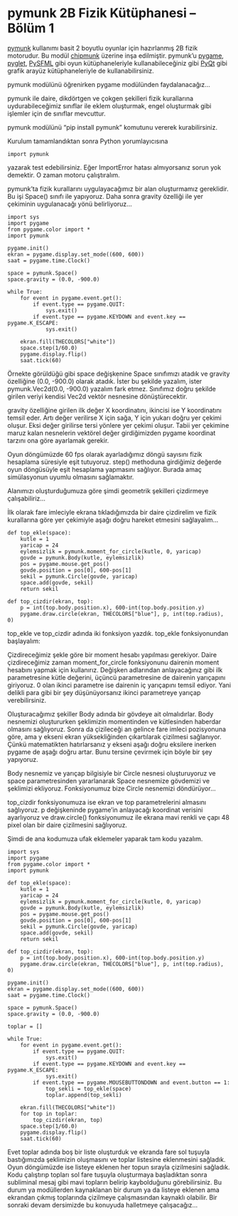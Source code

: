 # pymunk 2B Fizik Kütüphanesi – Bölüm 1

[pymunk](http://www.pymunk.org/en/latest/) kullanımı basit 2 boyutlu oyunlar için hazırlanmış 2B fizik motorudur. Bu modül [chipmunk](http://chipmunk-physics.net/) üzerine inşa edilmiştir. pymunk’u [pygame](http://www.pygame.org/), [pyglet](http://www.pyglet.org/), [PySFML](http://www.sfml-dev.org/) gibi oyun kütüphaneleriyle kullanabileceğiniz gibi [PyQt](http://www.riverbankcomputing.co.uk/news) gibi grafik arayüz kütüphaneleriyle de kullanabilirsiniz.

pymunk modülünü öğrenirken pygame modülünden faydalanacağız…

pymunk ile daire, dikdörtgen ve çokgen şekilleri fizik kurallarına uydurabileceğimiz sınıflar ile eklem oluşturmak, engel oluşturmak gibi işlemler için de sınıflar mevcuttur.

pymunk modülünü “pip install pymunk” komutunu vererek kurabilirsiniz.

Kurulum tamamlandıktan sonra Python yorumlayıcısına

```text
import pymunk
```

yazarak test edebilirsiniz. Eğer ImportError hatası almıyorsanız sorun yok demektir. O zaman motoru çalıştıralım.

pymunk’ta fizik kurallarını uygulayacağımız bir alan oluşturmamız gereklidir. Bu işi Space\(\) sınıfı ile yapıyoruz. Daha sonra gravity özelliği ile yer çekiminin uygulanacağı yönü belirliyoruz…

```text
import sys
import pygame
from pygame.color import *
import pymunk

pygame.init()
ekran = pygame.display.set_mode((600, 600))
saat = pygame.time.Clock()

space = pymunk.Space()
space.gravity = (0.0, -900.0)

while True:
    for event in pygame.event.get():
        if event.type == pygame.QUIT:
            sys.exit()
        if event.type == pygame.KEYDOWN and event.key == pygame.K_ESCAPE:
            sys.exit()

    ekran.fill(THECOLORS["white"])
    space.step(1/60.0)
    pygame.display.flip()
    saat.tick(60)
```

Örnekte görüldüğü gibi space değişkenine Space sınıfımızı atadık ve gravity özelliğine \(0.0, -900.0\) olarak atadık. İster bu şekilde yazalım, ister pymunk.Vec2d\(0.0, -900.0\) yazalım fark etmez. Sınıfımız doğru şekilde girilen veriyi kendisi Vec2d vektör nesnesine dönüştürecektir.

gravity özelliğine girilen ilk değer X koordinatını, ikincisi ise Y koordinatını temsil eder. Artı değer verilirse X için sağa, Y için yukarı doğru yer çekimi oluşur. Eksi değer girilirse tersi yönlere yer çekimi oluşur. Tabii yer çekimine maruz kalan nesnelerin vektörel değer girdiğimizden pygame koordinat tarzını ona göre ayarlamak gerekir.

Oyun döngümüzde 60 fps olarak ayarladığımız döngü sayısını fizik hesaplama süresiyle eşit tutuyoruz. step\(\) methoduna girdiğimiz değerde oyun döngüsüyle eşit hesaplama yapmasını sağlıyor. Burada amaç simülasyonun uyumlu olmasını sağlamaktır.

Alanımızı oluşturduğumuza göre şimdi geometrik şekilleri çizdirmeye çalışabiliriz…

İlk olarak fare imleciyle ekrana tıkladığımızda bir daire çizdirelim ve fizik kurallarına göre yer çekimiyle aşağı doğru hareket etmesini sağlayalım…

```text
def top_ekle(space):
    kutle = 1
    yaricap = 24
    eylemsizlik = pymunk.moment_for_circle(kutle, 0, yaricap)
    govde = pymunk.Body(kutle, eylemsizlik)
    pos = pygame.mouse.get_pos()
    govde.position = pos[0], 600-pos[1]
    sekil = pymunk.Circle(govde, yaricap)
    space.add(govde, sekil)
    return sekil

def top_cizdir(ekran, top):
    p = int(top.body.position.x), 600-int(top.body.position.y)
    pygame.draw.circle(ekran, THECOLORS["blue"], p, int(top.radius), 0)
```

top\_ekle ve top\_cizdir adında iki fonksiyon yazdık. top\_ekle fonksiyonundan başlayalım:

Çizdireceğimiz şekle göre bir moment hesabı yapılması gerekiyor. Daire çizdireceğimiz zaman moment\_for\_circle fonksiyonunu dairenin moment hesabını yapmak için kullanırız. Değişken adlarından anlayacağınız gibi ilk parametresine kütle değerini, üçüncü parametresine de dairenin yarıçapını giriyoruz. 0 olan ikinci parametre ise dairenin iç yarıçapını temsil ediyor. Yani delikli para gibi bir şey düşünüyorsanız ikinci parametreye yarıçap verebilirsiniz.

Oluşturacağımız şekiller Body adında bir gövdeye ait olmalıdırlar. Body nesnemizi oluştururken şeklimizin momentinden ve kütlesinden haberdar olmasını sağlıyoruz. Sonra da çizileceği an gelince fare imleci pozisyonuna göre, ama y ekseni ekran yüksekliğinden çıkartılarak çizilmesi sağlanıyor. Çünkü matematikten hatırlarsanız y ekseni aşağı doğru eksilere inerken pygame de aşağı doğru artar. Bunu tersine çevirmek için böyle bir şey yapıyoruz.

Body nesnemiz ve yarıçap bilgisiyle bir Circle nesnesi oluşturuyoruz ve space parametresinden yararlanarak Space nesnemize gövdemizi ve şeklimizi ekliyoruz. Fonksiyonumuz bize Circle nesnemizi döndürüyor…

top\_cizdir fonksiyonumuza ise ekran ve top parametrelerini almasını sağlıyoruz. p değişkeninde pygame’in anlayacağı koordinat verisini ayarlıyoruz ve draw.circle\(\) fonksiyonumuz ile ekrana mavi renkli ve çapı 48 pixel olan bir daire çizilmesini sağlıyoruz.

Şimdi de ana kodumuza ufak eklemeler yaparak tam kodu yazalım.

```text
import sys
import pygame
from pygame.color import *
import pymunk

def top_ekle(space):
    kutle = 1
    yaricap = 24
    eylemsizlik = pymunk.moment_for_circle(kutle, 0, yaricap)
    govde = pymunk.Body(kutle, eylemsizlik)
    pos = pygame.mouse.get_pos()
    govde.position = pos[0], 600-pos[1]
    sekil = pymunk.Circle(govde, yaricap)
    space.add(govde, sekil)
    return sekil

def top_cizdir(ekran, top):
    p = int(top.body.position.x), 600-int(top.body.position.y)
    pygame.draw.circle(ekran, THECOLORS["blue"], p, int(top.radius), 0)

pygame.init()
ekran = pygame.display.set_mode((600, 600))
saat = pygame.time.Clock()

space = pymunk.Space()
space.gravity = (0.0, -900.0)

toplar = []

while True:
    for event in pygame.event.get():
        if event.type == pygame.QUIT:
            sys.exit()
        if event.type == pygame.KEYDOWN and event.key == pygame.K_ESCAPE:
            sys.exit()
        if event.type == pygame.MOUSEBUTTONDOWN and event.button == 1:
            top_sekli = top_ekle(space)
            toplar.append(top_sekli)

    ekran.fill(THECOLORS["white"])
    for top in toplar:
        top_cizdir(ekran, top)
    space.step(1/60.0)
    pygame.display.flip()
    saat.tick(60)
```

Evet toplar adında boş bir liste oluşturduk ve ekranda fare sol tuşuyla bastığımızda şeklimizin oluşmasını ve toplar listesine eklenmesini sağladık. Oyun döngümüzde ise listeye eklenen her topun sırayla çizilmesini sağladık. Kodu çalıştırıp topları sol fare tuşuyla oluşturmaya başladıktan sonra subliminal mesaj gibi mavi topların belirip kaybolduğunu görebilirsiniz. Bu durum ya modüllerden kaynaklanan bir durum ya da listeye eklenen ama ekrandan çıkmış toplarında çizilmeye çalışmasından kaynaklı olabilir. Bir sonraki devam dersimizde bu konuyuda halletmeye çalışacağız…

